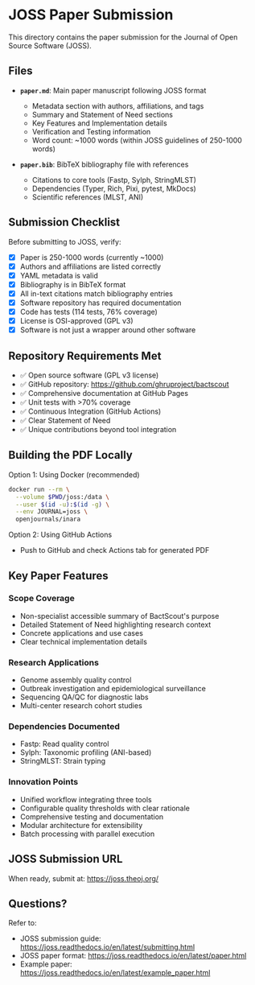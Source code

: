 # JOSS Paper Submission

This directory contains the paper submission for the Journal of Open Source Software (JOSS).

## Files

- **`paper.md`**: Main paper manuscript following JOSS format
  - Metadata section with authors, affiliations, and tags
  - Summary and Statement of Need sections
  - Key Features and Implementation details
  - Verification and Testing information
  - Word count: ~1000 words (within JOSS guidelines of 250-1000 words)

- **`paper.bib`**: BibTeX bibliography file with references
  - Citations to core tools (Fastp, Sylph, StringMLST)
  - Dependencies (Typer, Rich, Pixi, pytest, MkDocs)
  - Scientific references (MLST, ANI)

## Submission Checklist

Before submitting to JOSS, verify:

- [x] Paper is 250-1000 words (currently ~1000)
- [x] Authors and affiliations are listed correctly
- [x] YAML metadata is valid
- [x] Bibliography is in BibTeX format
- [x] All in-text citations match bibliography entries
- [x] Software repository has required documentation
- [x] Code has tests (114 tests, 76% coverage)
- [x] License is OSI-approved (GPL v3)
- [x] Software is not just a wrapper around other software

## Repository Requirements Met

- ✅ Open source software (GPL v3 license)
- ✅ GitHub repository: https://github.com/ghruproject/bactscout
- ✅ Comprehensive documentation at GitHub Pages
- ✅ Unit tests with >70% coverage
- ✅ Continuous Integration (GitHub Actions)
- ✅ Clear Statement of Need
- ✅ Unique contributions beyond tool integration

## Building the PDF Locally

Option 1: Using Docker (recommended)
```bash
docker run --rm \
  --volume $PWD/joss:/data \
  --user $(id -u):$(id -g) \
  --env JOURNAL=joss \
  openjournals/inara
```

Option 2: Using GitHub Actions
- Push to GitHub and check Actions tab for generated PDF

## Key Paper Features

### Scope Coverage
- Non-specialist accessible summary of BactScout's purpose
- Detailed Statement of Need highlighting research context
- Concrete applications and use cases
- Clear technical implementation details

### Research Applications
- Genome assembly quality control
- Outbreak investigation and epidemiological surveillance
- Sequencing QA/QC for diagnostic labs
- Multi-center research cohort studies

### Dependencies Documented
- Fastp: Read quality control
- Sylph: Taxonomic profiling (ANI-based)
- StringMLST: Strain typing

### Innovation Points
- Unified workflow integrating three tools
- Configurable quality thresholds with clear rationale
- Comprehensive testing and documentation
- Modular architecture for extensibility
- Batch processing with parallel execution

## JOSS Submission URL

When ready, submit at: https://joss.theoj.org/

## Questions?

Refer to:
- JOSS submission guide: https://joss.readthedocs.io/en/latest/submitting.html
- JOSS paper format: https://joss.readthedocs.io/en/latest/paper.html
- Example paper: https://joss.readthedocs.io/en/latest/example_paper.html
